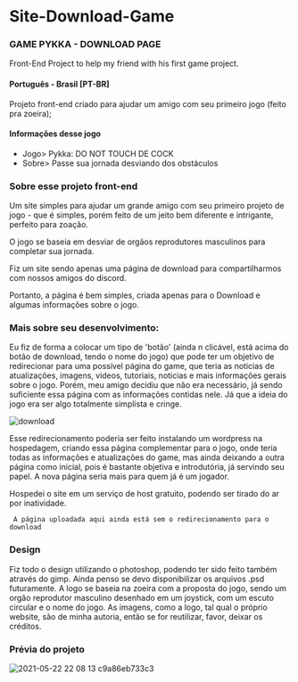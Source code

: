 # Site-Download-Game
### GAME PYKKA - DOWNLOAD PAGE
Front-End Project to help my friend with his first game project.

#### Português - Brasil [PT-BR]
Projeto front-end criado para ajudar um amigo com seu primeiro jogo (feito pra zoeira);

#### Informações desse jogo
 - Jogo> Pykka: DO NOT TOUCH DE COCK
 - Sobre> Passe sua jornada desviando dos obstáculos

### Sobre esse projeto front-end

  Um site simples para ajudar um grande amigo com seu primeiro projeto de jogo - que é simples, porém feito de um jeito bem diferente e intrigante, perfeito para zoação.
  
  O jogo se baseia em desviar de orgãos reprodutores masculinos para completar sua jornada.
  
  Fiz um site sendo apenas uma página de download para compartilharmos com nossos amigos do discord.
  
  Portanto, a página é bem simples, criada apenas para o Download e algumas informações sobre o jogo. 
  
 ### Mais sobre seu desenvolvimento:
  
  Eu fiz de forma a colocar um tipo de 'botão' (ainda n clicável, está acima do botão de download, tendo o nome do jogo) que pode ter um objetivo de redirecionar para uma possível página do game, que teria as noticias de atualizações, imagens, videos, tutoriais, noticias e mais informações gerais sobre o jogo. Porém, meu amigo decidiu que não era necessário, já sendo suficiente essa página com as informações contidas nele. Já que a ideia do jogo era ser algo totalmente simplista e cringe.
  
  ![download](https://user-images.githubusercontent.com/76860503/119244815-ac711c00-bb4a-11eb-9a51-93735aa5911a.png)
  
  Esse redirecionamento poderia ser feito instalando um wordpress na hospedagem, criando essa página complementar para o jogo, onde teria todas as informações e atualizações do game, mas ainda deixando a outra página como inicial, pois é bastante objetiva e introdutória, já servindo seu papel. A nova página seria mais para quem já é um jogador.
  
  Hospedei o site em um serviço de host gratuito, podendo ser tirado do ar por inatividade.
  
     A página uploadada aqui ainda está sem o redirecionamento para o download
  
  
### Design

  Fiz todo o design utilizando o photoshop, podendo ter sido feito também através do gimp. Ainda penso se devo disponibilizar os arquivos .psd futuramente.
  A logo se baseia na zoeira com a proposta do jogo, sendo um orgão reprodutor masculino desenhado em um joystick, com um escuto circular e o nome do jogo.
  As imagens, como a logo, tal qual o próprio website, são de minha autoria, então se for reutilizar, favor, deixar os créditos.
  
### Prévia do projeto
  
  ![2021-05-22 22 08 13  c9a86eb733c3](https://user-images.githubusercontent.com/76860503/119244778-4be1df00-bb4a-11eb-8479-e344b97cb400.png)
